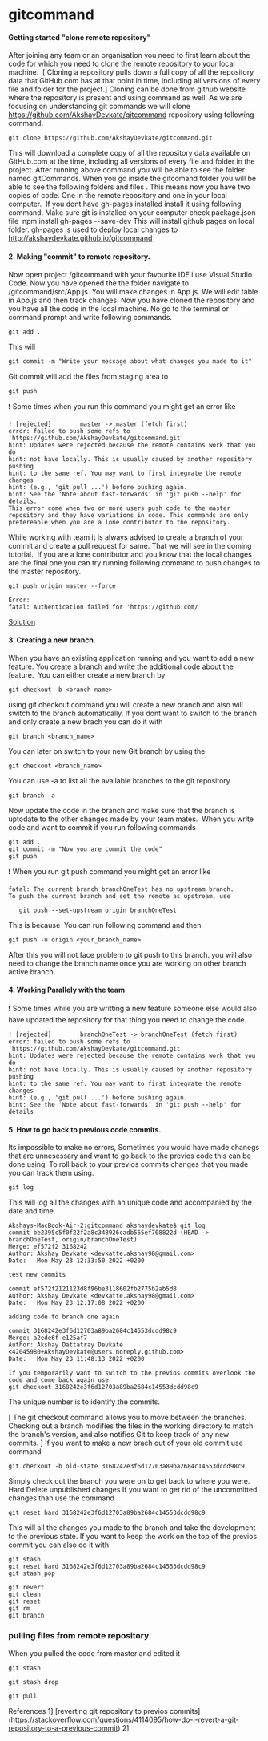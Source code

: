 # gitcommand

 #### Getting started "clone remote repository"

After joining any team or an organisation you need to first learn about the code for which you need to clone the remote repository to your local machine. 
[ Cloning a repository pulls down a full copy of all the repository data that GitHub.com has at that point in time, including all versions of every file and folder for the project.]
Cloning can be done from github website where the repository is present and using command as well. As we are focusing on understanding git commands we will clone https://github.com/AkshayDevkate/gitcommand repository using following command.
```
git clone https://github.com/AkshayDevkate/gitcommand.git
```
This will download a complete copy of all the repository data available on GitHub.com at the time, including all versions of every file and folder in the project.
After running above command you will be able to see the folder named gitCommands.  When you go inside the gitcomand folder you will be able to see the following folders and files .
This means now you have two copies of code. One in the remote repository and one in your local computer. 
If you dont have gh-pages installed install it using following command. Make sure git is installed on your computer check package.json file 
npm install gh-pages --save-dev
This will install github pages on local folder. gh-pages is used to deploy local changes to http://akshaydevkate.github.io/gitcommand

#### 2. Making "commit" to remote repository. 
Now open project /gitcommand with your favourite IDE i use Visual Studio Code. Now you have opened the the folder navigate to /gitcommand/src/App.js. You will make changes in App.js. We will edit table in App.js and then track changes.
Now you have cloned the repository and you have all the code in the local machine. No go to the terminal or command prompt and write following commands.
```
git add .
```
This will 
```
git commit -m "Write your message about what changes you made to it"
```
Git commit will add the files from staging area to 
```
git push 
```
:exclamation: Some times when you run this command you might get an error like
```
! [rejected]        master -> master (fetch first)
error: failed to push some refs to 'https://github.com/AkshayDevkate/gitcommand.git'
hint: Updates were rejected because the remote contains work that you do
hint: not have locally. This is usually caused by another repository pushing
hint: to the same ref. You may want to first integrate the remote changes
hint: (e.g., 'git pull ...') before pushing again.
hint: See the 'Note about fast-forwards' in 'git push --help' for details.
This error come when two or more users push code to the master repository and they have variations in code. This commands are only prefereable when you are a lone contributor to the repository. 
```
While working with team it is always advised to create a branch of your commit and create a pull request for same. That we will see in the coming tutorial. 
If you are a lone contributor and you know that the local changes are the final one you can try running following command to push changes to the master repository. 
```
git push origin master --force
```


```
Error: 
fatal: Authentication failed for 'https://github.com/
```
[Solution](https://ginnyfahs.medium.com/github-error-authentication-failed-from-command-line-3a545bfd0ca8)

#### 3. Creating a new branch. 
When you have an existing application running and you want to add a new feature. You create a branch and write the additional code about the feature. 
You can either create a new branch by 
```
git checkout -b <branch-name>
```
using git checkout command you will create a new branch and also will switch to the branch automatically.
If you dont want to switch to the branch and only create a new brach you can do it with 
```
git branch <branch_name>
```
You can later on switch to your new Git branch by using the
```
git checkout <branch_name>
```
You can use -a to list all the available branches to the git repository 
```
git branch -a 
```
Now update the code in the branch and make sure that the branch is uptodate to the other changes made by your team mates. 
When you write code and want to commit if you run following commands 
```
git add .
git commit -m "Now you are commit the code"
git push
```
:exclamation: When you run git push command you might get an error like 
```
fatal: The current branch branchOneTest has no upstream branch.
To push the current branch and set the remote as upstream, use

   git push --set-upstream origin branchOneTest
```
This is because 
You can run following command and then 
```
git push -u origin <your_branch_name>
```
After this you will not face problem to git push to this branch. you will also need to change the branch name once you are working on other branch active branch.
#### 4. Working Parallely with the team 
:exclamation: Some times while you are writting a new feature someone else would also have updated the repository for that thing you need to change the code.
```
! [rejected]        branchOneTest -> branchOneTest (fetch first)
error: failed to push some refs to 'https://github.com/AkshayDevkate/gitcommand.git'
hint: Updates were rejected because the remote contains work that you do
hint: not have locally. This is usually caused by another repository pushing
hint: to the same ref. You may want to first integrate the remote changes
hint: (e.g., 'git pull ...') before pushing again.
hint: See the 'Note about fast-forwards' in 'git push --help' for details
```
#### 5. How to go back to previous code commits.

Its impossible to make no errors, Sometimes you would have made chanegs that are unnesessary and want to go back to the previos code this can be done using. To roll back to your previos commits changes that you made you can track them using.
```
git log
```
This will log all the changes with an unique code and accompanied by the date and time. 
```
Akshays-MacBook-Air-2:gitcommand akshaydevkate$ git log
commit be2395c5f0f22f2a8c348926cadb555ef708822d (HEAD -> branchOneTest, origin/branchOneTest)
Merge: ef572f2 3168242
Author: Akshay Devkate <devkatte.akshay98@gmail.com>
Date:   Mon May 23 12:33:50 2022 +0200

test new commits

commit ef572f2121123d8f96be3118602fb2775b2ab5d8
Author: Akshay Devkate <devkatte.akshay98@gmail.com>
Date:   Mon May 23 12:17:08 2022 +0200

adding code to branch one again

commit 3168242e3f6d12703a89ba2684c14553dcdd98c9
Merge: a2ede6f e125af7
Author: Akshay Dattatray Devkate <42045980+AkshayDevkate@users.noreply.github.com>
Date:   Mon May 23 11:48:13 2022 +0200

If you temporarily want to switch to the previos commits overlook the code and come back again use 
git checkout 3168242e3f6d12703a89ba2684c14553dcdd98c9
```

The unique number is to identify the commits.

[ The git checkout command allows you to move between the branches. Checking out a branch modifies the files in the working directory to match the branch's version, and also notifies Git to keep track of any new commits. ]
If you want to make a new brach out of your old commit use command 
```
git checkout -b old-state 3168242e3f6d12703a89ba2684c14553dcdd98c9
```
Simply check out the branch you were on to get back to where you were.
Hard Delete unpublished changes
If you want to get rid of the uncommitted changes than use the command 
```
git reset hard 3168242e3f6d12703a89ba2684c14553dcdd98c9
```
This will all the changes you made to the branch and take the development to the previous state.
If you want to keep the work on the top of the previos commit you can also do it with 
```
git stash 
git reset hard 3168242e3f6d12703a89ba2684c14553dcdd98c9
git stash pop 
```
```
git revert 
git clean 
git reset 
git rm 
git branch 
```
### pulling files from remote repository

When you pulled the code from master and edited it 

```
git stash 

git stash drop

git pull 

```

References
1] [reverting git repository to previos commits] (https://stackoverflow.com/questions/4114095/how-do-i-revert-a-git-repository-to-a-previous-commit)
2]
